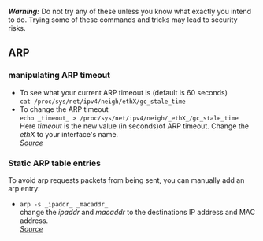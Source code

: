_**Warning:**_ Do not try any of these unless you know what exactly you intend to do. Trying some of these commands and tricks may lead to security risks.

## ARP

### manipulating ARP timeout  
* To see what your current ARP timeout is (default is 60 seconds)  
`cat /proc/sys/net/ipv4/neigh/ethX/gc_stale_time`  
* To change the ARP timeout  
`echo _timeout_ > /proc/sys/net/ipv4/neigh/_ethX_/gc_stale_time`  
Here _timeout_ is the new value (in seconds)of ARP timeout. Change the _ethX_ to your interface's name.  
[_Source_](https://serverfault.com/a/684381)

### Static ARP table entries
To avoid arp requests packets from being sent, you can manually add an arp entry:  
* `arp -s _ipaddr_ _macaddr_`  
change the _ipaddr_ and _macaddr_ to the destinations IP address and MAC address.  
[_Source_](https://www.oreilly.com/library/view/network-security-hacks/0596006438/ch03s03.html)